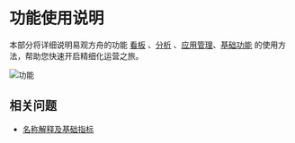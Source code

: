 # 功能使用说明

本部分将详细说明易观方舟的功能 [看板](./dashboard.md) 、[分析](./analytics-chart.md) 、[应用管理](./app-management.md)、[基础功能](./basical-features.md) 的使用方法，帮助您快速开启精细化运营之旅。

![功能](https://imguserradar.analysys.cn/fangzhou/img/2018/10/201810251529182451.png)

## 相关问题
  
* [名称解释及基础指标](./faq-terms.md)
